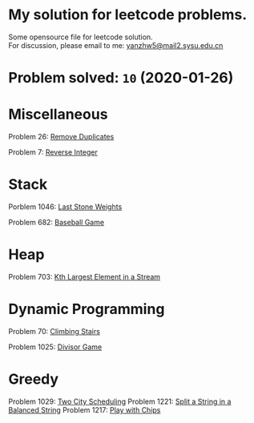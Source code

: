 # My solution for leetcode problems.

Some opensource file for leetcode solution.  
For discussion, please email to me: yanzhw5@mail2.sysu.edu.cn

# Problem solved: `10` (2020-01-26)

# Miscellaneous

Problem 26: [Remove Duplicates](https://github.com/14zwyan/leetcode_solution/tree/master/Problem_26_remove_duplicate) 

Problem 7: [Reverse Integer](https://github.com/14zwyan/leetcode_solution/tree/master/Problem_7_reverse_integer)



# Stack 
Porblem 1046: [Last Stone Weights](https://github.com/14zwyan/leetcode_solution/tree/master/Problem_1046_last_stone_weight)

Problem 682: [Baseball Game](https://github.com/14zwyan/leetcode_solution/tree/master/Problem_682_baseball_game)

# Heap 
Problem 703: [Kth Largest Element in a Stream](https://github.com/14zwyan/leetcode_solution/tree/master/Problem_703_kth_largest_element_in_a_stream)

# Dynamic Programming 
Problem 70: [Climbing Stairs](https://github.com/14zwyan/leetcode_solution/tree/master/Problem_70_Climbing_Stairs)

Problem 1025: [Divisor Game](https://github.com/14zwyan/leetcode_solution/tree/master/Problem_1025_divisor_game)

# Greedy 
Problem 1029: [Two City Scheduling](https://github.com/14zwyan/leetcode_solution/tree/master/Problem_1029_two_city_shceduling)
Problem 1221: [Split a String in a Balanced String](https://github.com/14zwyan/leetcode_solution/tree/master/Problem_1221_split_a_string_in_balanced_strings)
Problem 1217: [Play with Chips](https://github.com/14zwyan/leetcode_solution/tree/master/Problem_1217_play_with_chips)
